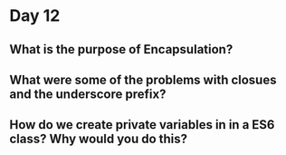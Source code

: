 # Day 12

## What is the purpose of Encapsulation?


## What were some of the problems with closues and the underscore prefix?


## How do we create private variables in in a ES6 class? Why would you do this?